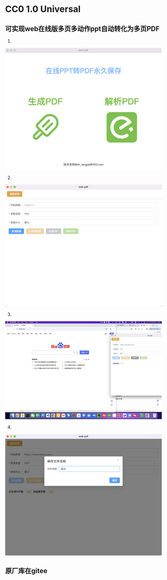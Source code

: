 CC0 1.0 Universal
==================

可实现web在线版多页多动作ppt自动转化为多页PDF
---------------------



1. 
![启动服务](./introduce/1.jpg)

2. 
![开始转化](./introduce/2.jpg)

3. 
![转化中](./introduce/3.jpg)

4. 
![保存PDF](./introduce/4.jpg)

## 原厂库在gitee


